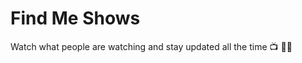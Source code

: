 # Find Me Shows

Watch what people are watching and stay updated all the time :tv: :eyes::astonished:
